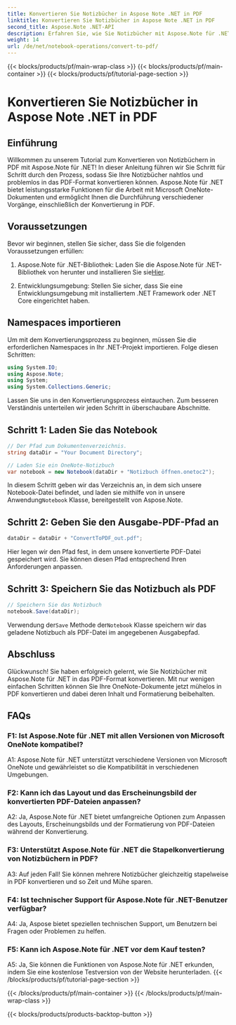 ```yaml
---
title: Konvertieren Sie Notizbücher in Aspose Note .NET in PDF
linktitle: Konvertieren Sie Notizbücher in Aspose Note .NET in PDF
second_title: Aspose.Note .NET-API
description: Erfahren Sie, wie Sie Notizbücher mit Aspose.Note für .NET mühelos in das PDF-Format konvertieren. Behalten Sie Inhalte und Formatierungen nahtlos bei.
weight: 14
url: /de/net/notebook-operations/convert-to-pdf/
---
```


{{< blocks/products/pf/main-wrap-class >}}
{{< blocks/products/pf/main-container >}}
{{< blocks/products/pf/tutorial-page-section >}}

# Konvertieren Sie Notizbücher in Aspose Note .NET in PDF

## Einführung

Willkommen zu unserem Tutorial zum Konvertieren von Notizbüchern in PDF mit Aspose.Note für .NET! In dieser Anleitung führen wir Sie Schritt für Schritt durch den Prozess, sodass Sie Ihre Notizbücher nahtlos und problemlos in das PDF-Format konvertieren können. Aspose.Note für .NET bietet leistungsstarke Funktionen für die Arbeit mit Microsoft OneNote-Dokumenten und ermöglicht Ihnen die Durchführung verschiedener Vorgänge, einschließlich der Konvertierung in PDF.

## Voraussetzungen

Bevor wir beginnen, stellen Sie sicher, dass Sie die folgenden Voraussetzungen erfüllen:

1.  Aspose.Note für .NET-Bibliothek: Laden Sie die Aspose.Note für .NET-Bibliothek von herunter und installieren Sie sie[Hier](https://releases.aspose.com/note/net/).
   
2. Entwicklungsumgebung: Stellen Sie sicher, dass Sie eine Entwicklungsumgebung mit installiertem .NET Framework oder .NET Core eingerichtet haben.

## Namespaces importieren

Um mit dem Konvertierungsprozess zu beginnen, müssen Sie die erforderlichen Namespaces in Ihr .NET-Projekt importieren. Folge diesen Schritten:

```csharp
using System.IO;
using Aspose.Note;
using System;
using System.Collections.Generic;
```

Lassen Sie uns in den Konvertierungsprozess eintauchen. Zum besseren Verständnis unterteilen wir jeden Schritt in überschaubare Abschnitte.

## Schritt 1: Laden Sie das Notebook

```csharp
// Der Pfad zum Dokumentenverzeichnis.
string dataDir = "Your Document Directory";

// Laden Sie ein OneNote-Notizbuch
var notebook = new Notebook(dataDir + "Notizbuch öffnen.onetoc2");
```

 In diesem Schritt geben wir das Verzeichnis an, in dem sich unsere Notebook-Datei befindet, und laden sie mithilfe von in unsere Anwendung`Notebook` Klasse, bereitgestellt von Aspose.Note.

## Schritt 2: Geben Sie den Ausgabe-PDF-Pfad an

```csharp
dataDir = dataDir + "ConvertToPDF_out.pdf";
```

Hier legen wir den Pfad fest, in dem unsere konvertierte PDF-Datei gespeichert wird. Sie können diesen Pfad entsprechend Ihren Anforderungen anpassen.

## Schritt 3: Speichern Sie das Notizbuch als PDF

```csharp
// Speichern Sie das Notizbuch
notebook.Save(dataDir);
```

 Verwendung der`Save` Methode der`Notebook` Klasse speichern wir das geladene Notizbuch als PDF-Datei im angegebenen Ausgabepfad.

## Abschluss

Glückwunsch! Sie haben erfolgreich gelernt, wie Sie Notizbücher mit Aspose.Note für .NET in das PDF-Format konvertieren. Mit nur wenigen einfachen Schritten können Sie Ihre OneNote-Dokumente jetzt mühelos in PDF konvertieren und dabei deren Inhalt und Formatierung beibehalten.

## FAQs

### F1: Ist Aspose.Note für .NET mit allen Versionen von Microsoft OneNote kompatibel?

A1: Aspose.Note für .NET unterstützt verschiedene Versionen von Microsoft OneNote und gewährleistet so die Kompatibilität in verschiedenen Umgebungen.

### F2: Kann ich das Layout und das Erscheinungsbild der konvertierten PDF-Dateien anpassen?

A2: Ja, Aspose.Note für .NET bietet umfangreiche Optionen zum Anpassen des Layouts, Erscheinungsbilds und der Formatierung von PDF-Dateien während der Konvertierung.

### F3: Unterstützt Aspose.Note für .NET die Stapelkonvertierung von Notizbüchern in PDF?

A3: Auf jeden Fall! Sie können mehrere Notizbücher gleichzeitig stapelweise in PDF konvertieren und so Zeit und Mühe sparen.

### F4: Ist technischer Support für Aspose.Note für .NET-Benutzer verfügbar?

A4: Ja, Aspose bietet speziellen technischen Support, um Benutzern bei Fragen oder Problemen zu helfen.

### F5: Kann ich Aspose.Note für .NET vor dem Kauf testen?

A5: Ja, Sie können die Funktionen von Aspose.Note für .NET erkunden, indem Sie eine kostenlose Testversion von der Website herunterladen.
{{< /blocks/products/pf/tutorial-page-section >}}

{{< /blocks/products/pf/main-container >}}
{{< /blocks/products/pf/main-wrap-class >}}

{{< blocks/products/products-backtop-button >}}
